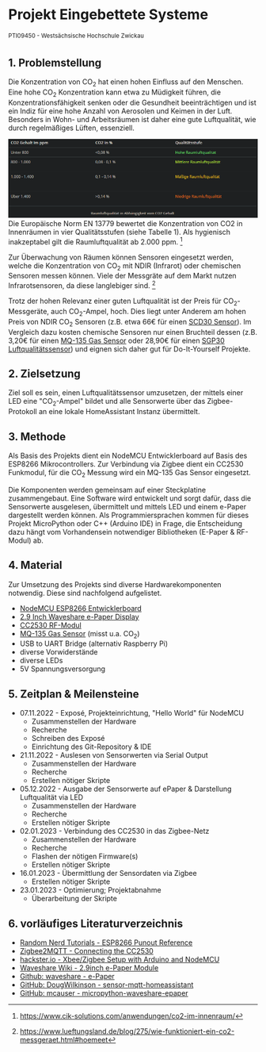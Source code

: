 # Projekt Eingebettete Systeme
<sup>PTI09450 - Westsächsische Hochschule Zwickau</sup>


## 1. Problemstellung
Die Konzentration von CO<sub>2</sub> hat einen hohen Einfluss auf den Menschen. Eine hohe CO<sub>2</sub> Konzentration kann etwa zu Müdigkeit führen, die Konzentrationsfähigkeit senken oder die Gesundheit beeinträchtigen und ist ein Indiz für eine hohe Anzahl von Aerosolen und Keimen in der Luft. Besonders in Wohn- und Arbeitsräumen ist daher eine gute Luftqualität, wie durch regelmäßiges Lüften, essenziell.

![Übersicht Raumluftqualität in Abhängigkeit vom CO2 Gehalt](assets/img/luftqualitaet.png)
Die Europäische Norm EN 13779 bewertet die Konzentration von CO2 in Innenräumen in vier Qualitätsstufen (siehe Tabelle 1). Als hygienisch inakzeptabel gilt die Raumluftqualität ab 2.000 ppm. [^1]

Zur Überwachung von Räumen können Sensoren eingesetzt werden, welche die Konzentration von CO<sub>2</sub> mit NDIR (Infrarot) oder chemischen Sensoren messen können. Viele der Messgräte auf dem Markt nutzen Infrarotsensoren, da diese langlebiger sind. [^2]

Trotz der hohen Relevanz einer guten Luftqualität ist der Preis für CO<sub>2</sub>-Messgeräte, auch CO<sub>2</sub>-Ampel, hoch. Dies liegt unter Anderem am hohen Preis von NDIR CO<sub>2</sub> Sensoren (z.B. etwa 66€ für einen [SCD30 
Sensor](https://www.mouser.de/ProductDetail/Sensirion/SCD30?qs=rrS6PyfT74fdywu4FxpYjQ%3D%3D)). Im Vergleich dazu kosten chemische Sensoren
nur einen Bruchteil dessen (z.B. 3,20€ für einen [MQ-135 Gas Sensor](https://www.makershop.de/sensoren/gas/mq-135/) oder 28,90€ für einen [SGP30  Luftqualitätssensor](https://www.makershop.de/sensoren/gas/adafruit-sgp30/)) und eignen sich daher gut für Do-It-Yourself Projekte.

[^1]: https://www.cik-solutions.com/anwendungen/co2-im-innenraum/
[^2]: https://www.lueftungsland.de/blog/275/wie-funktioniert-ein-co2-messgeraet.html#hoemeet


## 2. Zielsetzung
Ziel soll es sein, einen Luftqualitätssensor umzusetzen, der mittels einer LED eine "CO<sub>2</sub>-Ampel" bildet und alle Sensorwerte über das Zigbee-Protokoll an eine lokale HomeAssistant Instanz übermittelt.


## 3. Methode
Als Basis des Projekts dient ein NodeMCU Entwicklerboard auf Basis des ESP8266 Mikrocontrollers. Zur Verbindung via Zigbee dient ein CC2530 Funkmodul, für die CO<sub>2</sub> Messung wird ein MQ-135 Gas Sensor eingesetzt.

Die Komponenten werden gemeinsam auf einer Steckplatine zusammengebaut. Eine Software wird entwickelt und sorgt dafür, dass die Sensorwerte ausgelesen, übermittelt und mittels LED und einem e-Paper dargestellt werden können. Als Programmiersprachen kommen für dieses Projekt MicroPython oder C++ (Arduino IDE) in Frage, die Entscheidung dazu hängt vom Vorhandensein notwendiger Bibliotheken (E-Paper & RF-Modul) ab.


## 4. Material
Zur Umsetzung des Projekts sind diverse Hardwarekomponenten notwendig. Diese sind nachfolgend aufgelistet.

- [NodeMCU ESP8266 Entwicklerboard](https://www.makershop.de/plattformen/esp8266/nodemcu-esp8266-dev-kit/)
- [2.9 Inch Waveshare e-Paper Display](https://www.waveshare.com/product/displays/e-paper/epaper-2/2.9inch-e-paper-module.htm)
- [CC2530 RF-Modul](https://de.aliexpress.com/item/1005002293554192.html)
- [MQ-135 Gas Sensor](https://www.az-delivery.de/products/mq-135-gas-sensor-modul) (misst u.a. CO<sub>2</sub>)
- USB to UART Bridge (alternativ Raspberry Pi)
- diverse Vorwiderstände
- diverse LEDs
- 5V Spannungsversorgung


## 5. Zeitplan & Meilensteine
- 07.11.2022 - Exposé, Projekteinrichtung, "Hello World" für NodeMCU
    - Zusammenstellen der Hardware
    - Recherche
    - Schreiben des Exposé
    - Einrichtung des Git-Repository & IDE
- 21.11.2022 - Auslesen von Sensorwerten via Serial Output
    - Zusammenstellen der Hardware
    - Recherche
    - Erstellen nötiger Skripte
- 05.12.2022 - Ausgabe der Sensorwerte auf ePaper & Darstellung Luftqualität via LED
    - Zusammenstellen der Hardware
    - Recherche
    - Erstellen nötiger Skripte
- 02.01.2023 - Verbindung des CC2530 in das Zigbee-Netz
    - Zusammenstellen der Hardware
    - Recherche
    - Flashen der nötigen Firmware(s)
    - Erstellen nötiger Skripte
- 16.01.2023 - Übermittlung der Sensordaten via Zigbee
    - Erstellen nötiger Skripte
- 23.01.2023 - Optimierung; Projektabnahme
    - Überarbeitung der Skripte


## 6. vorläufiges Literaturverzeichnis
- [Random Nerd Tutorials - ESP8266 Punout Reference](https://randomnerdtutorials.com/esp8266-pinout-reference-gpios/)
- [Zigbee2MQTT - Connecting the CC2530](https://www.zigbee2mqtt.io/guide/adapters/flashing/connecting_cc2530.html)
- [hackster.io - Xbee/Zigbee Setup with Arduino and NodeMCU](https://www.hackster.io/Neutrino-1/xbee-zigbee-setup-with-arduino-and-nodemcu-81f7fa)
- [Waveshare Wiki - 2.9inch e-Paper Module](https://www.waveshare.com/wiki/2.9inch_e-Paper_Module)
- [Github: waveshare - e-Paper](https://github.com/waveshare/e-Paper/tree/master/Arduino/epd2in9)
- [GitHub: DougWilkinson - sensor-mqtt-homeassistant](https://github.com/DougWilkinson/sensor-mqtt-homeassistant)
- [GitHub: mcauser - micropython-waveshare-epaper](https://github.com/mcauser/micropython-waveshare-epaper)